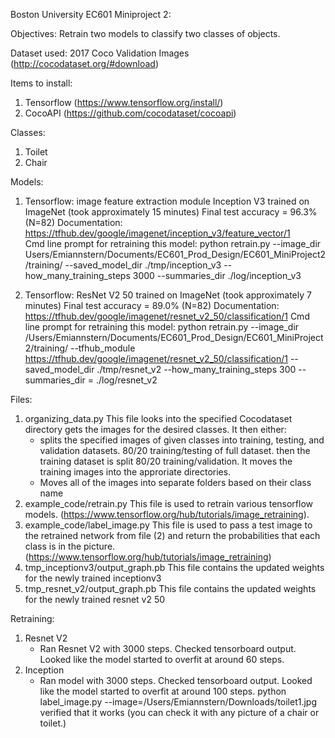 Boston University EC601 Miniproject 2:

Objectives: Retrain two models to classify two classes of objects. 

Dataset used: 2017 Coco Validation Images (http://cocodataset.org/#download)

Items to install:
1. Tensorflow (https://www.tensorflow.org/install/)
2. CocoAPI (https://github.com/cocodataset/cocoapi)

Classes:
1. Toilet
2. Chair

Models:
1. Tensorflow: image feature extraction module Inception V3 trained on ImageNet (took approximately 15 minutes)
	Final test accuracy = 96.3% (N=82)
	Documentation: https://tfhub.dev/google/imagenet/inception_v3/feature_vector/1	
	Cmd line prompt for retraining this model:
	python retrain.py --image_dir Users/Emiannstern/Documents/EC601_Prod_Design/EC601_MiniProject2/training/ --saved_model_dir ./tmp/inception_v3 --how_many_training_steps 3000 --summaries_dir ./log/inception_v3

2. Tensorflow: ResNet V2 50 trained on ImageNet (took approximately 7 minutes)
	Final test accuracy = 89.0% (N=82)
	Documentation: https://tfhub.dev/google/imagenet/resnet_v2_50/classification/1
	Cmd line prompt for retraining this model:
	python retrain.py --image_dir /Users/Emiannstern/Documents/EC601_Prod_Design/EC601_MiniProject2/training/ --tfhub_module https://tfhub.dev/google/imagenet/resnet_v2_50/classification/1 --saved_model_dir ./tmp/resnet_v2 --how_many_training_steps 300 --summaries_dir = ./log/resnet_v2


Files:
1. organizing_data.py
	This file looks into the specified Cocodataset directory gets the images for the desired classes. It then either:
	- splits the specified images of given classes into training, testing, and validation datasets. 80/20 training/testing of full dataset. then the training dataset is split 80/20 training/validation. It moves the training images into the approriate directories.
	- Moves all of the images into separate folders based on their class name
2. example_code/retrain.py
	This file is used to retrain various tensorflow models. (https://www.tensorflow.org/hub/tutorials/image_retraining). 
3. example_code/label_image.py
	This file is used to pass a test image to the retrained network from file (2) and return the probabilities that each class is in the picture. (https://www.tensorflow.org/hub/tutorials/image_retraining)
4. tmp_inceptionv3/output_graph.pb
	This file contains the updated weights for the newly trained inceptionv3
5. tmp_resnet_v2/output_graph.pb
	This file contains the updated weights for the newly trained resnet v2 50


Retraining:
1. Resnet V2
	- Ran Resnet V2 with 3000 steps. Checked tensorboard output. Looked like the model started to overfit 
	at around 60 steps. 
2. Inception 
	- Ran model with 3000 steps. Checked tensorboard output. Looked like the model started to overfit at around 100 steps.
	python label_image.py --image=/Users/Emiannstern/Downloads/toilet1.jpg verified that it works (you can check it with any picture of a chair or toilet.)


